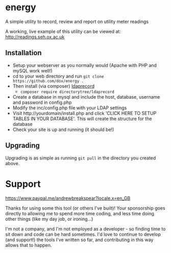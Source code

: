 # energy
A simple utility to record, review and report on utility meter readings

A working, live example of this utility can be viewed at: http://readings.seh.ox.ac.uk

## Installation
* Setup your webserver as you normally would (Apache with PHP and mySQL work well!)
* cd to your web directory and run ```git clone https://github.com/dox/energy .```
* Then install (via composer) [ldaprecord](https://ldaprecord.com)
    * ```composer require directorytree/ldaprecord```
* Create a database in mysql and include the host, database, username and password in config.php
* Modify the inc/config.php file with your LDAP settings
* Visit http://yourdomain/install.php and click 'CLICK HERE TO SETUP TABLES IN YOUR DATABASE'.  This will create the structure for the database
* Check your site is up and running (it should be!)

## Upgrading
Upgrading is as simple as running ```git pull``` in the directory you created above.

# Support
https://www.paypal.me/andrewbreakspear?locale.x=en_GB

Thanks for using some this tool (or others I've built)!  Your  sponsorship goes directly to allowing me to spend more time coding, and less time doing other things (like my day job, or ironing...)

I'm not a company, and I'm not employed as a developer - so finding time to sit down and code can be hard sometimes.  I'd love to continue to develop (and support!) the tools I've written so far, and contributing in this way allows that to happen.

